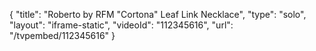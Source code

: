 {
    "title": "Roberto by RFM \"Cortona\" Leaf Link Necklace",
    "type": "solo",
    "layout": "iframe-static",
    "videoId": "112345616",
    "url": "\/tvpembed\/112345616"
}